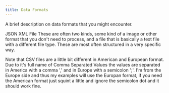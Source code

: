 ```yaml
---
title: Data Formats
---
```


A brief description on data formats that you might encounter.

JSON
XML
File
These are often two kinds, some kind of a image or other format that you don't need to process, and a file that is basically a text file with a different file type. These are most often structured in a very specific way.

Note that CSV files are a little bit different in American and European format. Due to it's full name of Comma Separated Values the values are separated in America with a comma ',' and in Europe with a semicolon ';'. I'm from the Europe side and thus my examples will use the Europan format, if you need the American format just squint a little and ignore the semicolon dot and it should work fine.